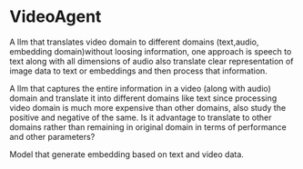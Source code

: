 # VideoAgent

A llm that translates video domain to different domains (text,audio, embedding domain)without loosing information, one approach is speech to text along with all dimensions of audio also translate clear representation of image data to text or embeddings and then process that information.

A llm that captures the entire information in a video (along with audio) domain and translate it into different domains like text since processing video domain is much more expensive than other domains, also study the positive and negative of the same.
Is it advantage to translate to other domains rather than remaining in original domain in terms of performance and other parameters?

Model that generate embedding based on text and video data.